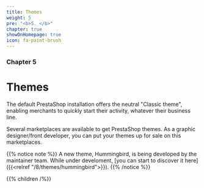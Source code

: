 ```yaml
---
title: Themes
weight: 5
pre: "<b>5. </b>"
chapter: true
showOnHomepage: true
icon: fa-paint-brush
---
```


### Chapter 5

# Themes

The default PrestaShop installation offers the neutral "Classic theme", enabling merchants to quickly start their activity, whatever their business line.

Several marketplaces are available to get PrestaShop themes. As a graphic designer/front developer, you can put your themes up for sale on this marketplaces.

{{% notice note %}}
A new theme, Hummingbird, is being developed by the maintainer team. While under develoment, [you can start to discover it here]({{<relref "/8/themes/hummingbird">}}).
{{% /notice %}}

{{% children /%}}
